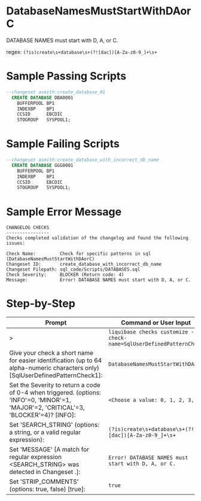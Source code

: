 # DatabaseNamesMustStartWithDAorC

DATABASE NAMES must start with D, A, or C.

regex: `(?is)create\s+database\s+(?![dac])[A-Za-z0-9_]+\s+`

# Sample Passing Scripts
``` sql
--changeset asmith:create_database_01
  CREATE DATABASE DBA0001
    BUFFERPOOL BP1
    INDEXBP    BP1
    CCSID      EBCDIC
    STOGROUP   SYSPOOL1;
```

# Sample Failing Scripts
``` sql
--changeset asmith:create_database_with_incorrect_db_name
  CREATE DATABASE GGG0001
    BUFFERPOOL BP1
    INDEXBP    BP1
    CCSID      EBCDIC
    STOGROUP   SYSPOOL1;
```

# Sample Error Message
``` 
CHANGELOG CHECKS
----------------
Checks completed validation of the changelog and found the following issues:

Check Name:         Check for specific patterns in sql (DatabaseNamesMustStartWithDAorC)
Changeset ID:       create_database_with_incorrect_db_name
Changeset Filepath: sql_code/Scripts/DATABASES.sql
Check Severity:     BLOCKER (Return code: 4)
Message:            Error! DATABASE NAMES must start with D, A, or C.
```

# Step-by-Step
| Prompt | Command or User Input |
| ------ | ----------------------|
| > | `liquibase checks customize --check-name=SqlUserDefinedPatternCheck` |
| Give your check a short name for easier identification (up to 64 alpha-numeric characters only) [SqlUserDefinedPatternCheck1]: | `DatabaseNamesMustStartWithDAorC` |
| Set the Severity to return a code of 0-4 when triggered. (options: 'INFO'=0, 'MINOR'=1, 'MAJOR'=2, 'CRITICAL'=3, 'BLOCKER'=4)? [INFO]: | `<Choose a value: 0, 1, 2, 3, 4>` |
| Set 'SEARCH_STRING' (options: a string, or a valid regular expression): | `(?is)create\s+database\s+(?![dac])[A-Za-z0-9_]+\s+` |
| Set 'MESSAGE' [A match for regular expression <SEARCH_STRING> was detected in Changeset <CHANGESET>.]: | `Error! DATABASE NAMES must start with D, A, or C.` |
| Set 'STRIP_COMMENTS' (options: true, false) [true]: | `true` |
